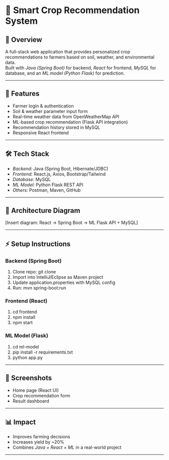 # 🌱 Smart Crop Recommendation System

## 📖 Overview
A full-stack web application that provides personalized crop recommendations to farmers based on soil, weather, and environmental data.  
Built with *Java (Spring Boot)* for backend, *React* for frontend, *MySQL* for database, and an *ML model (Python Flask)* for prediction.

---

## 🚀 Features
- Farmer login & authentication  
- Soil & weather parameter input form  
- Real-time weather data from OpenWeatherMap API  
- ML-based crop recommendation (Flask API integration)  
- Recommendation history stored in MySQL  
- Responsive React frontend  

---

## 🛠 Tech Stack
- *Backend:* Java (Spring Boot, Hibernate/JDBC)  
- *Frontend:* React.js, Axios, Bootstrap/Tailwind  
- *Database:* MySQL  
- *ML Model:* Python Flask REST API  
- *Others:* Postman, Maven, GitHub  

---

## 🔗 Architecture Diagram
[Insert diagram: React → Spring Boot → ML Flask API + MySQL]

---

## ⚡ Setup Instructions
### Backend (Spring Boot)
1. Clone repo: git clone <repo-url>
2. Import into IntelliJ/Eclipse as Maven project  
3. Update application.properties with MySQL config  
4. Run: mvn spring-boot:run

### Frontend (React)
1. cd frontend  
2. npm install  
3. npm start  

### ML Model (Flask)
1. cd ml-model  
2. pip install -r requirements.txt  
3. python app.py  

---

## 📸 Screenshots
- Home page (React UI)  
- Crop recommendation form  
- Result dashboard  

---

## 📊 Impact
- Improves farming decisions  
- Increases yield by ~20%  
- Combines *Java + React + ML* in a real-world project  

---
